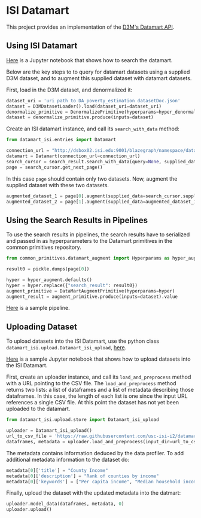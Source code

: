 # ISI Datamart
This project provides an implementation of the [D3M's Datamart API](https://gitlab.com/datadrivendiscovery/datamart-api).

## Using ISI Datamart

[Here](https://github.com/usc-isi-i2/datamart-userend/blob/d3m/examples/search_primitive_example.ipynb) is a Jupyter notebook that shows how to search the datamart.

Below are the key steps to to query for datamart datasets using a supplied D3M dataset, and to augment this supplied dataset with datamart datasets.

First, load in the D3M dataset, and denormalized it:
```Python
dataset_uri = 'uri path to DA_poverty_estimation datasetDoc.json'
dataset = D3MDatasetLoader().load(dataset_uri=dataset_uri)
denormalize_primitive = DenormalizePrimitive(hyperparams=hyper_denormalize.defaults())
dataset = denormalize_primitive.produce(inputs=dataset)
```

Create an ISI datamart instance, and call its `search_with_data` method:
```Python
from datamart_isi.entries import Datamart

connection_url = "http://dsbox02.isi.edu:9001/blazegraph/namespace/datamart3/sparql"
datamart = Datamart(connection_url=connection_url)
search_cursor = search_result.search_with_data(query=None, supplied_data=dataset)
page = search_cursor.get_next_page()
```

In this case `page` should contain only two datasets. Now, augment the supplied dataset with these two datasets.
```python
augmented_dataset_1 = page[0].augment(supplied_data=search_cursor.supplied_data)
augmented_dataset_2 = page[1].augment(supplied_data=augmented_dataset_1)
```

## Using the Search Results in Pipelines

To use the search results in pipelines, the search results have to serialized and passed in as hyperparameters to the Datamart primitives in the common primitives repository.

```python
from common_primitives.datamart_augment import Hyperparams as hyper_augment

result0 = pickle.dumps(page[0])

hyper = hyper_augment.defaults()
hyper = hyper.replace({"search_result": result0})
augment_primitive = DataMartAugmentPrimitive(hyperparams=hyper)
augment_result = augment_primitive.produce(inputs=dataset).value
```

[Here](examples/sample-augment-pipeline.json) is a sample pipeline.

## Uploading Dataset

To upload datasets into the ISI Datamart, use the python class `datamart_isi.upload.Datamart_isi_upload`, [here](https://github.com/usc-isi-i2/datamart-upload).

[Here](https://github.com/usc-isi-i2/datamart-upload/blob/master/examples/upload_example.ipynb) is a sample Jupyter notebook that shows how to upload datasets into the ISI Datamart.

First, create an uploader instance, and call its `load_and_preprocess` method with a URL pointing to the CSV file. The `load_and_preprocess` method returns two lists: a list of dataframes and a list of metadata describing those dataframes. In this case, the length of each list is one since the input URL references a single CSV file. At this point the dataset has not yet been uploaded to the datamart.
```python
from datamart_isi.upload.store import Datamart_isi_upload

uploader = Datamart_isi_upload()
url_to_csv_file = 'https://raw.githubusercontent.com/usc-isi-i2/datamart-userend/master/example_datasets/List_of_United_States_counties_by_per_capita_income.csv'
dataframes, metadata = uploader.load_and_preprocess(input_dir=url_to_csv_file, file_type='online_csv')
```

The metadata contains information deduced by the data profiler. To add additional metadata information to the dataset do:
```python
metadata[0]['title'] = "County Income"
metadata[0]['description'] = "Rank of counties by income"
metadata[0]['keywords'] = ["Per capita income", "Median household income", "Median family income"]
```

Finally, upload the dataset with the updated metadata into the datmart:
```python
uploader.model_data(dataframes, metadata, 0)
uploader.upload()
```

